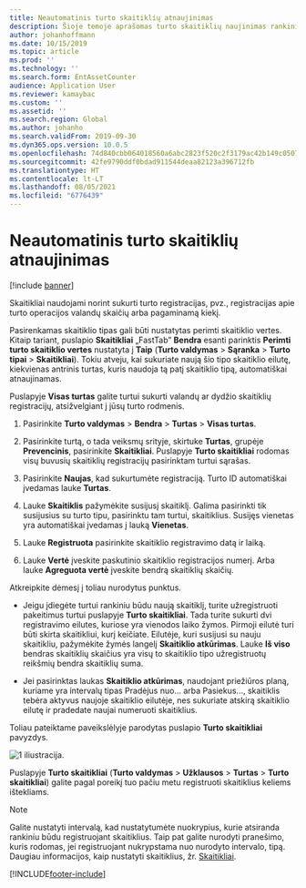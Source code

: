 ```yaml
---
title: Neautomatinis turto skaitiklių atnaujinimas
description: Šioje temoje aprašomas turto skaitiklių naujinimas rankiniu būdu skiltyje Turto valdymas.
author: johanhoffmann
ms.date: 10/15/2019
ms.topic: article
ms.prod: ''
ms.technology: ''
ms.search.form: EntAssetCounter
audience: Application User
ms.reviewer: kamaybac
ms.custom: ''
ms.assetid: ''
ms.search.region: Global
ms.author: johanho
ms.search.validFrom: 2019-09-30
ms.dyn365.ops.version: 10.0.5
ms.openlocfilehash: 74d840cbb064018560a6abc2823f520c2f3179ac42b149c0507c9421a4e73391
ms.sourcegitcommit: 42fe9790ddf0bdad911544deaa82123a396712fb
ms.translationtype: HT
ms.contentlocale: lt-LT
ms.lasthandoff: 08/05/2021
ms.locfileid: "6776439"
---
```

# <a name="manual-update-of-asset-counters"></a>Neautomatinis turto skaitiklių atnaujinimas

[!include [banner](../../includes/banner.md)]



Skaitikliai naudojami norint sukurti turto registracijas, pvz., registracijas apie turto operacijos valandų skaičių arba pagaminamą kiekį.

Pasirenkamas skaitiklio tipas gali būti nustatytas perimti skaitiklio vertes. Kitaip tariant, puslapio **Skaitikliai** „FastTab” **Bendra** esanti parinktis **Perimti turto skaitiklio vertes** nustatyta į **Taip** (**Turto valdymas** > **Sąranka** > **Turto tipai** > **Skaitikliai**). Tokiu atveju, kai sukuriate naują šio tipo skaitiklio eilutę, kiekvienas antrinis turtas, kuris naudoja tą patį skaitiklio tipą, automatiškai atnaujinamas.

Puslapyje **Visas turtas** galite turtui sukurti valandų ar dydžio skaitiklių registracijų, atsižvelgiant į jūsų turto rodmenis.

1. Pasirinkite **Turto valdymas** > **Bendra** > **Turtas** > **Visas turtas**.

2. Pasirinkite turtą, o tada veiksmų srityje, skirtuke **Turtas**, grupėje **Prevencinis**, pasirinkite **Skaitikliai**. Puslapyje **Turto skaitikliai** rodomas visų buvusių skaitiklių registracijų pasirinktam turtui sąrašas.

3. Pasirinkite **Naujas**, kad sukurtumėte registraciją. Turto ID automatiškai įvedamas lauke **Turtas**.

4. Lauke **Skaitiklis** pažymėkite susijusį skaitiklį. Galima pasirinkti tik susijusius su turto tipu, pasirinktu tam turtui, skaitiklius. Susijęs vienetas yra automatiškai įvedamas į lauką **Vienetas**.

5. Lauke **Registruota** pasirinkite skaitiklio registravimo datą ir laiką.

6. Lauke **Vertė** įveskite paskutinio skaitiklio registracijos numerį. Arba lauke **Agreguota vertė** įveskite bendrą skaitiklių skaičių.

Atkreipkite dėmesį į toliau nurodytus punktus.

- Jeigu įdiegėte turtui rankiniu būdu naują skaitiklį, turite užregistruoti pakeitimus turtui puslapyje **Turto skaitikliai**. Tada turite sukurti dvi registravimo eilutes, kuriose yra vienodos laiko žymos. Pirmoji eilutė turi būti skirta skaitikliui, kurį keičiate. Eilutėje, kuri susijusi su nauju skaitikliu, pažymėkite žymės langelį **Skaitiklio atkūrimas**. Lauke **Iš viso** bendras skaitiklių skaičius yra visų to skaitiklio tipo užregistruotų reikšmių bendra skaitiklių suma.

- Jei pasirinktas laukas **Skaitiklio atkūrimas**, naudojant priežiūros planą, kuriame yra intervalų tipas Pradėjus nuo... arba Pasiekus..., skaitiklis tebėra aktyvus naujoje skaitiklio eilutėje, nes sukuriate atskirą skaitiklio eilutę ir pradedate naujai numeruoti skaitiklius.

Toliau pateiktame paveikslėlyje parodytas puslapio **Turto skaitikliai** pavyzdys.

![1 iliustracija.](media/11-work-orders.png)

Puslapyje **Turto skaitikliai** (**Turto valdymas** > **Užklausos** > **Turtas** > **Turto skaitikliai**) galite pagal poreikį tuo pačiu metu registruoti skaitiklius keliems ištekliams.

>[!NOTE]
>Galite nustatyti intervalą, kad nustatytumėte nuokrypius, kurie atsiranda rankiniu būdu registruojant skaitiklius. Taip pat galite nurodyti pranešimo, kuris rodomas, jei registruojant nukrypstama nuo nurodyto intervalo, tipą. Daugiau informacijos, kaip nustatyti skaitiklius, žr. [Skaitikliai](../setup-for-objects/counters.md).



[!INCLUDE[footer-include](../../../includes/footer-banner.md)]